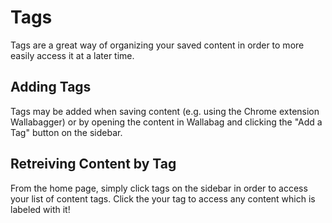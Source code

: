 Tags
====

Tags are a great way of organizing your saved content in order to more easily access it at a later time.

## Adding Tags

Tags may be added when saving content (e.g. using the Chrome extension Wallabagger) or by opening the content in Wallabag and clicking the "Add a Tag" button on the sidebar.

## Retreiving Content by Tag

From the home page, simply click tags on the sidebar in order to access your list of content tags. Click the your tag to access any content which is labeled with it! 
